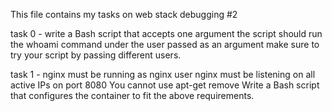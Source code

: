 This file contains my tasks on web stack debugging #2

task 0 - write a Bash script that accepts one argument
the script should run the whoami command under the user passed as an argument
make sure to try your script by passing different users.

task 1 - nginx must be running as nginx user
nginx must be listening on all active IPs on port 8080
You cannot use apt-get remove
Write a Bash script that configures the container to fit the above requirements.
